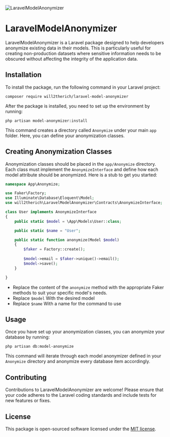 ![LaravelModelAnonymizer](https://github.com/will2therich/laravel-model-anonymizer/assets/24435180/36bd8957-85ca-4df4-96e1-fdf147ed1171)

# LaravelModelAnonymizer

LaravelModelAnonymizer is a Laravel package designed to help developers anonymize existing data in their models. This is particularly useful for creating non-production datasets where sensitive information needs to be obscured without affecting the integrity of the application data.

## Installation

To install the package, run the following command in your Laravel project:

``composer require will2therich/laravel-model-anonymizer``

After the package is installed, you need to set up the environment by running:

``php artisan model-anonymizer:install``

This command creates a directory called `Anonymize` under your main `app` folder. Here, you can define your anonymization classes.

## Creating Anonymization Classes

Anonymization classes should be placed in the `app/Anonymize` directory. Each class must implement the `AnonymizeInterface` and define how each model attribute should be anonymized. Here is a stub to get you started:

```php
namespace App\Anonymize;

use Faker\Factory;
use Illuminate\Database\Eloquent\Model;
use will2therich\LaravelModelAnonymizer\Contracts\AnonymizeInterface;

class User implements AnonymizeInterface
{
    public static $model = \App\Models\User::class;

    public static $name = "User";

    public static function anonymize(Model $model)
    {
        $faker = Factory::create();
    
        $model->email = $faker->unique()->email();
        $model->save();
    }

}
```

* Replace the content of the `anonymize` method with the appropriate Faker methods to suit your specific model's needs.
* Replace `$model` With the desired model
* Replace `$name` With a name for the command to use

## Usage

Once you have set up your anonymization classes, you can anonymize your database by running:

``php artisan db:model-anonymize``

This command will iterate through each model anonymizer defined in your `Anonymize` directory and anonymize every database item accordingly.

## Contributing

Contributions to LaravelModelAnonymizer are welcome! Please ensure that your code adheres to the Laravel coding standards and include tests for new features or fixes.

## License

This package is open-sourced software licensed under the [MIT license](https://opensource.org/licenses/MIT).
